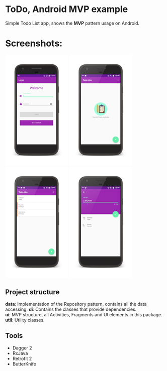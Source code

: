 ToDo, Android MVP example
==========

Simple Todo List app, shows the **MVP** pattern usage on Android.

# Screenshots:
<p float="left">
<img src="screenshots/1-login.png" width="200"/>
<img src="screenshots/2-home_empty.png" width="200"/>
<img src="screenshots/3-home_tasks.png" width="200"/>
<img src="screenshots/4-add_edit_task.png" width="200"/>

</p>



## Project structure

**data**: Implementation of the Repository pattern, contains all the data accessing.
**di**: Contains the classes that provide dependencies.         
**ui**: MVP structure, all Activities, Fragments and UI elements in this package.          
**util**: Utility classes.

## Tools
* Dagger 2
* RxJava
* Retrofit 2
* ButterKnife
